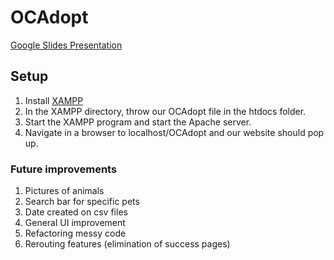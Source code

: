 # OCAdopt

[Google Slides Presentation](https://docs.google.com/presentation/d/1jYSYX8S_MgPryifin6sOJsq2s0INE77bpilScFkaN2s/edit?ts=5cce014b#slide=id.p)

## Setup

1. Install [XAMPP](https://www.apachefriends.org/index.html)
2. In the XAMPP directory, throw our OCAdopt file in the htdocs folder.
3. Start the XAMPP program and start the Apache server.
4. Navigate in a browser to localhost/OCAdopt and our website should pop up.

### Future improvements

1. Pictures of animals
2. Search bar for specific pets
3. Date created on csv files
4. General UI improvement
5. Refactoring messy code
6. Rerouting features (elimination of success pages)
